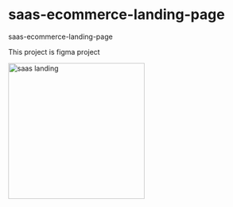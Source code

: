 # saas-ecommerce-landing-page
saas-ecommerce-landing-page


This project is figma project

<img width="274" alt="saas landing" src="https://user-images.githubusercontent.com/107298963/204565637-d8761d3f-398b-463f-8444-c784eea767e6.png">

